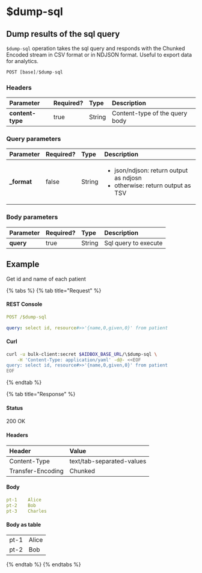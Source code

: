 # $dump-sql

## Dump results of the sql query

`$dump-sql` operation takes the sql query and responds with the Chunked Encoded stream in CSV format or in NDJSON format. Useful to export data for analytics.

```typescript
POST [base]/$dump-sql
```

### Headers

| Parameter | Required? | Type | Description |
| :--- | :--- | :--- | :--- |
| **content-type** | true | String | Content-type of the query body |

### Query parameters

<table>
  <thead>
    <tr>
      <th style="text-align:left">Parameter</th>
      <th style="text-align:left">Required?</th>
      <th style="text-align:left">Type</th>
      <th style="text-align:left">Description</th>
    </tr>
  </thead>
  <tbody>
    <tr>
      <td style="text-align:left"><b>_format</b>
      </td>
      <td style="text-align:left">false</td>
      <td style="text-align:left">String</td>
      <td style="text-align:left">
        <p></p>
        <ul>
          <li>json/ndjson: return output as ndjosn</li>
          <li>otherwise: return output as TSV</li>
        </ul>
      </td>
    </tr>
  </tbody>
</table>

### Body parameters

| Parameter | Required? | Type | Description |
| :--- | :--- | :--- | :--- |
| **query** | true | String | Sql query to execute |

## Example

Get id and name of each patient

{% tabs %}
{% tab title="Request" %}
#### REST Console

```yaml
POST /$dump-sql

query: select id, resource#>>'{name,0,given,0}' from patient
```

#### Curl

```bash
curl -u bulk-client:secret $AIDBOX_BASE_URL/\$dump-sql \
    -H 'Content-Type: application/yaml' -d@- <<EOF
query: select id, resource#>>'{name,0,given,0}' from patient
EOF
```
{% endtab %}

{% tab title="Response" %}
#### Status

200 OK

#### Headers

| Header | Value |
| :--- | :--- |
| Content-Type | text/tab-separated-values |
| Transfer-Encoding | Chunked |

#### Body

```yaml
pt-1	Alice
pt-2	Bob
pt-3	Charles
```

#### Body as table

|  |  |
| :--- | :--- |
| pt-1 | Alice |
| pt-2 | Bob |
{% endtab %}
{% endtabs %}



